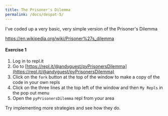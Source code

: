 ```yaml
---
title: The Prisoner's Dilemma
permalink: /docs/despat-5/
---
```


I've coded up a very basic, very simple version of the Prisoner's Dilemma

https://en.wikipedia.org/wiki/Prisoner%27s_dilemma

#### Exercise 1 

1. Log in to repl.it
2. Go to [https://repl.it/@andyguest/pyPrisonersDilemma](https://repl.it/@andyguest/pyPrisonersDilemma)
3. Click on the `fork` button at the top of the window to make a copy of the code in your own repls
4. Click on the three lines at the top left of the window and then `My Repls` in the pop out menu
5. Open the `pyPrisonersDilemma` repl from your area

Try implementing more strategies and see how they do.  

 

